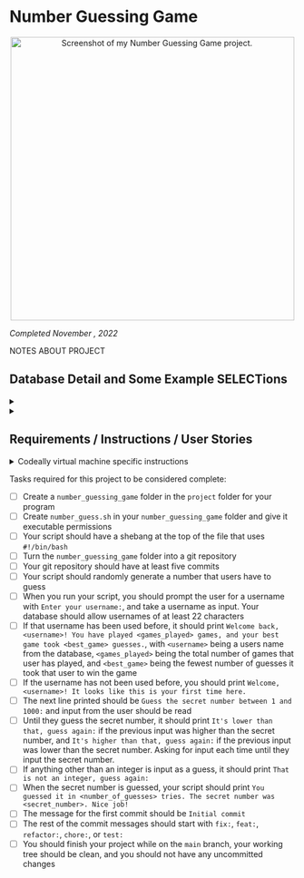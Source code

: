 # Number Guessing Game

<p align="center"><img src="" height="500" alt="Screenshot of my Number Guessing Game project."/></p>

<em>Completed November , 2022</em>

NOTES ABOUT PROJECT

## Database Detail and Some Example SELECTions

<details>
  <summary></summary>
</details>

<details>
  <summary></summary>
</details>

## Requirements / Instructions / User Stories

<details>
  <summary>Codeally virtual machine specific instructions</summary>

  To complete this project, you need to write a script that generates a random number between 1 and 1000 for users to guess. Create a `number_guess` database to hold the information suggested in the user stories. Connect to the interactive psql shell with `psql --username=freecodecamp --dbname=postgres` to create the database. In your script, you can create a `PSQL` variable for querying the database like this: `PSQL="psql --username=freecodecamp --dbname=<database_name> -t --no-align -c"`. Your script should only ask for input from the user to get the username and to take guesses. The tests will add users to your database when the script has that ability, feel free to delete those. Some script related user stories may not pass until the script is completely working. Don't forget to commit your work frequently.

  **Notes:**
  If you leave your virtual machine, your database may not be saved. You can make a dump of it by entering `pg_dump -cC --inserts -U freecodecamp number_guess > number_guess.sql` in a bash terminal (not the psql one). It will save the commands to rebuild your database in `number_guess.sql`. The file will be located where the command was entered. If it's anything inside the `project` folder, the file will be saved in the VM. You can rebuild the database by entering `psql -U postgres < number_guess.sql` in a terminal where the `.sql` file is.

  If you are saving your progress on freeCodeCamp.org, after getting all the tests to pass, follow the instructions above to save a dump of your database. Save the `number_guess.sql` file, as well as the final version of your `number_guess.sh` file, in a public repository and submit the URL to it on freeCodeCamp.org.
</details>

Tasks required for this project to be considered complete:

- [ ] Create a `number_guessing_game` folder in the `project` folder for your program
- [ ] Create `number_guess.sh` in your `number_guessing_game` folder and give it executable permissions
- [ ] Your script should have a shebang at the top of the file that uses `#!/bin/bash`
- [ ] Turn the `number_guessing_game` folder into a git repository
- [ ] Your git repository should have at least five commits
- [ ] Your script should randomly generate a number that users have to guess
- [ ] When you run your script, you should prompt the user for a username with `Enter your username:`, and take a username as input. Your database should allow usernames of at least 22 characters
- [ ] If that username has been used before, it should print `Welcome back, <username>! You have played <games_played> games, and your best game took <best_game> guesses.`, with `<username>` being a users name from the database, `<games_played>` being the total number of games that user has played, and `<best_game>` being the fewest number of guesses it took that user to win the game
- [ ] If the username has not been used before, you should print `Welcome, <username>! It looks like this is your first time here.`
- [ ] The next line printed should be `Guess the secret number between 1 and 1000:` and input from the user should be read
- [ ] Until they guess the secret number, it should print `It's lower than that, guess again:` if the previous input was higher than the secret number, and `It's higher than that, guess again:` if the previous input was lower than the secret number. Asking for input each time until they input the secret number.
- [ ] If anything other than an integer is input as a guess, it should print `That is not an integer, guess again:`
- [ ] When the secret number is guessed, your script should print `You guessed it in <number_of_guesses> tries. The secret number was <secret_number>. Nice job!`
- [ ] The message for the first commit should be `Initial commit`
- [ ] The rest of the commit messages should start with `fix:`, `feat:`, `refactor:`, `chore:`, or `test:`
- [ ] You should finish your project while on the `main` branch, your working tree should be clean, and you should not have any uncommitted changes
